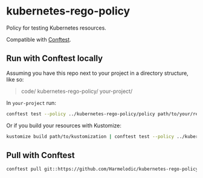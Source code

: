 # kubernetes-rego-policy

Policy for testing Kubernetes resources.

Compatible with [Conftest](https://www.conftest.dev).

## Run with Conftest locally

Assuming you have this repo next to your project in a directory structure, like so:

> code/
>   kubernetes-rego-policy/
>   your-project/

In `your-project` run:

```bash
conftest test --policy ../kubernetes-rego-policy/policy path/to/your/resource.yaml
```

Or if you build your resources with Kustomize:

```bash
kustomize build path/to/kustomization | conftest test --policy ../kubernetes-rego-policy/policy -
```

## Pull with Conftest

```bash
conftest pull git::https://github.com/Harmelodic/kubernetes-rego-policy.git//policy
```
